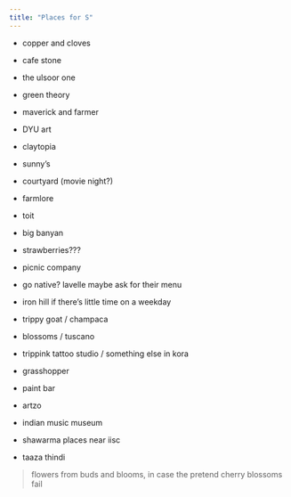 ```yaml
---
title: "Places for S"
--- 
```


* copper and cloves

* cafe stone 

* the ulsoor one

* green theory 

* maverick and farmer

* DYU art

* claytopia

* sunny’s

* courtyard (movie night?)

* farmlore 

* toit

* big banyan

* strawberries???

* picnic company

* go native? lavelle maybe ask for their menu

* iron hill if there’s little time on a weekday

* trippy goat / champaca

* blossoms / tuscano 

* trippink tattoo studio / something else in kora 

* grasshopper

* paint bar

* artzo 

* indian music museum

* shawarma places near iisc 

* taaza thindi 

> flowers from buds and blooms, in case the pretend cherry blossoms fail
